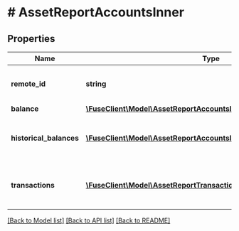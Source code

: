 # # AssetReportAccountsInner

## Properties

Name | Type | Description | Notes
------------ | ------------- | ------------- | -------------
**remote_id** | **string** | The remote account ID of the account. | [optional]
**balance** | [**\FuseClient\Model\AssetReportAccountsInnerBalance**](AssetReportAccountsInnerBalance.md) |  | [optional]
**historical_balances** | [**\FuseClient\Model\AssetReportAccountsInnerHistoricalBalancesInner[]**](AssetReportAccountsInnerHistoricalBalancesInner.md) | An array of historical balances for the account. | [optional]
**transactions** | [**\FuseClient\Model\AssetReportTransaction[]**](AssetReportTransaction.md) | An array of historical transactions for the account. | [optional]

[[Back to Model list]](../../README.md#models) [[Back to API list]](../../README.md#endpoints) [[Back to README]](../../README.md)
